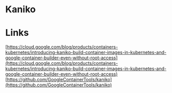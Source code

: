 
# Kaniko  







# Links 
[https://cloud.google.com/blog/products/containers-kubernetes/introducing-kaniko-build-container-images-in-kubernetes-and-google-container-builder-even-without-root-access](https://cloud.google.com/blog/products/containers-kubernetes/introducing-kaniko-build-container-images-in-kubernetes-and-google-container-builder-even-without-root-access)  
[https://github.com/GoogleContainerTools/kaniko](https://github.com/GoogleContainerTools/kaniko)  

